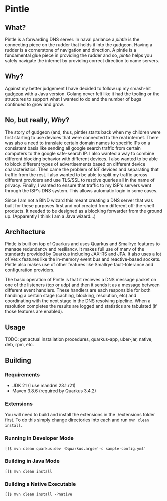 # Pintle

## What?
Pintle is a forwarding DNS server. In naval parlance a _pintle_ is the
connecting piece on the rudder that holds it into the gudgeon. Having
a rudder is a cornerstone of navigation and direction. A pintle is a
fundamental glue piece in providing the rudder and so, _pintle_ helps
you safely navigate the internet by providing correct direction to name
servers.

## Why?
Against my better judgement I have decided to follow up my smash-hit 
[gudgeon](https://github.com/chrisruffalo/gudgeon) with a Java version. 
Golang never felt like it had the tooling or the structures to support
what I wanted to do and the number of bugs continued to grow and grow.

## No, but really, _Why_?
The story of gudgeon (and, thus, pintle) starts back when my children were first
starting to use devices that were connected to the real internet. There was also
a need to translate certain domain names to specific IPs on a consistent basis
like sending all google search traffic from certain computers to the google safe-search
IP. I also wanted a way to combine different blocking behavior with different devices. 
I also wanted to be able to block different types of advertisements based on different
device characteristics. Then came the problem of IoT devices and separating that
traffic from the rest. I also wanted to be able to split my traffic across
different providers and use TLS/SSL to resolve queries all in the name of privacy.
Finally, I wanted to ensure that traffic to my ISP's servers went through
the ISP's DNS system. This allows automatic login in some cases.

Since I am not a BIND wizard this meant creating a DNS server that was built
for these purposes first and not created from different off-the-shelf products.
It needed to be designed as a blocking forwarder from the ground up. (Apparently
I think I am a Java wizard...)

## Architecture
Pintle is built on top of Quarkus and uses Quarkus and Smallrye features to
manage redundancy and resiliancy. It makes full use of many of the standards
provided by Quarkus including JAX-RS and JPA. It also uses a lot of Ver.x features
like the in-memory event bus and reactive-based sockets. Pintle also makes use
of other features like Smallrye fault-tolerance and configuration providers.

The basic operation of Pintle is that it recieves a DNS message packet on
one of the listeners (tcp or udp) and then it sends it as a message between
different event handlers. These handlers are each responsible for both handling
a certain stage (caching, blocking, resolution, etc) and coordinating with the
next stage in the DNS resolving pipeline. When a resolution completes the
results are logged and statistics are tabulated (if those features are enabled).

## Usage
TODO: get actual installation procedures, quarkus-app, uber-jar, native, deb, rpm, etc.

## Building

### Requirements
- JDK 21 (I use mandrel 23.1.r21)
- Maven 3.8.6 (required by Quarkus 3.4.2)

### Extensions
You will need to build and install the extensions in the ./extensions folder first. To
do this simply change directories into each and run `mvn clean install`.

### Running in Developer Mode
```shell
[]$ mvn clean quarkus:dev -Dquarkus.args='-c sample-config.yml'
```

### Building in Java Mode
```shell
[]$ mvn clean install
```

### Building a Native Executable
```shell
[]$ mvn clean install -Pnative
```
